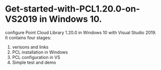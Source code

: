# Get-started-with-PCL1.20.0-on-VS2019 in Windows 10.
configure Point Cloud Library 1.20.0 in Windows 10 with Visual Studio 2019. 
It contains four stages:
1) verisons and links
2) PCL installation in Windows
3) PCL configuration in VS
4) Simple test and demo 
